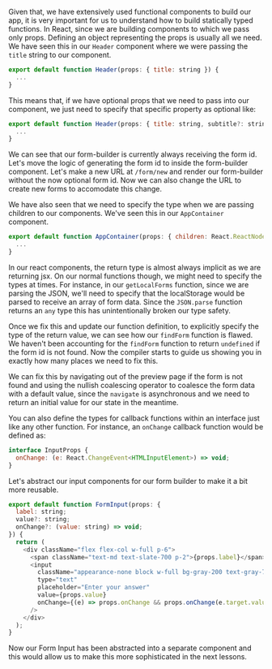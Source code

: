 Given that, we have extensively used functional components to build our app, it is very important for us to understand how to build statically typed functions. In React, since we are building components to which we pass only props. Defining an object representing the props is usually all we need. We have seen this in our `Header` component where we were passing the `title` string to our component.

```js
export default function Header(props: { title: string }) {
  ...
}
```

This means that, if we have optional props that we need to pass into our component, we just need to specify that specific property as optional like: 

```js
export default function Header(props: { title: string, subtitle?: string }) {
  ...
}
```

We can see that our form-builder is currently always receiving the form id. Let's move the logic of generating the form id to inside the form-builder component. Let's make a new URL at `/form/new` and render our form-builder without the now optional form id. Now we can also change the URL to create new forms to accomodate this change. 

We have also seen that we need to specify the type when we are passing children to our components. We've seen this in our `AppContainer` component.

```js
export default function AppContainer(props: { children: React.ReactNode }) {
  ...
}
```

In our react components, the return type is almost always implicit as we are returning jsx. On our normal functions though, we might need to specify the types at times. For instance, in our `getLocalForms` function, since we are parsing the JSON, we'll need to specify that the localStorage would be parsed to receive an array of form data. Since the `JSON.parse` function returns an `any` type this has unintentionally broken our type safety.

Once we fix this and update our function definition, to explicitly specify the type of the return value, we can see how our `findForm` function is flawed. We haven't been accounting for the `findForm` function to return `undefined` if the form id is not found. Now the compiler starts to guide us showing you in exactly how many places we need to fix this. 

We can fix this by navigating out of the preview page if the form is not found and using the nullish coalescing operator to coalesce the form data with a default value, since the `navigate` is asynchronous and we need to return an initial value for our state in the meantime.

You can also define the types for callback functions within an interface just like any other function. For instance, an `onChange` callback function would be defined as:

```js
interface InputProps {
  onChange: (e: React.ChangeEvent<HTMLInputElement>) => void;
}
```

Let's abstract our input components for our form builder to make it a bit more reusable.

```js
export default function FormInput(props: {
  label: string;
  value?: string;
  onChange?: (value: string) => void;
}) {
  return (
    <div className="flex flex-col w-full p-6">
      <span className="text-md text-slate-700 p-2">{props.label}</span>
      <input
        className="appearance-none block w-full bg-gray-200 text-gray-700 border border-gray-200 rounded py-3 px-4 leading-tight focus:outline-none focus:bg-white focus:border-gray-500"
        type="text"
        placeholder="Enter your answer"
        value={props.value}
        onChange={(e) => props.onChange && props.onChange(e.target.value)}
      />
    </div>
  );
}
```

Now our Form Input has been abstracted into a separate component and this would allow us to make this more sophisticated in the next lessons.